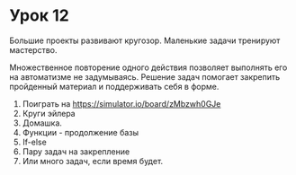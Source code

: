 # Урок 12

Большие проекты развивают кругозор. Маленькие задачи тренируют мастерство.  

Множественное повторение одного действия позволяет выполнять его на автоматизме не задумываясь. Решение задач помогает
закрепить пройденный материал и поддерживать себя в форме.


1. Поиграть на https://simulator.io/board/zMbzwh0GJe
2. Круги эйлера   
3. Домашка.
4. Функции - продолжение базы
5. If-else
6. Пару задач на закрепление
7. Или много задач, если время будет.